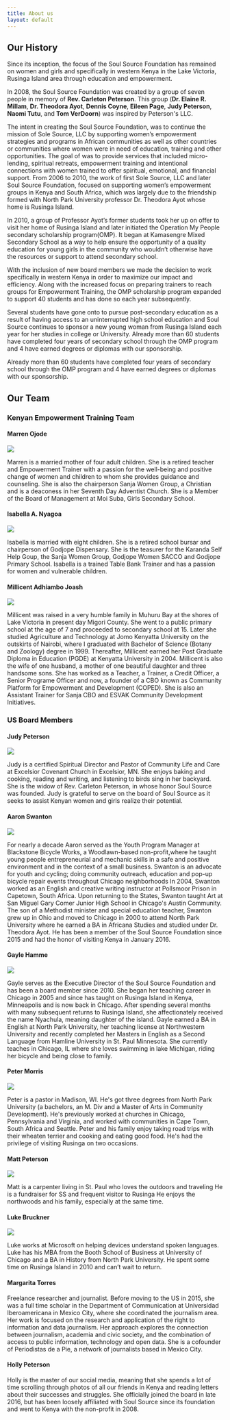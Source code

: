 ```yaml
---
title: About us
layout: default
---
```


## Our History

Since its inception, the focus of the Soul Source Foundation has remained on women and girls and specifically in western Kenya in the Lake Victoria, Rusinga Island area through education and empowerment.

In 2008, the Soul Source Foundation was created by a group of seven people in memory of <b>Rev. Carleton Peterson</b>. This group (<b>Dr. Elaine R. Millam</b>, <b>Dr. Theodora Ayot</b>, <b>Dennis Coyne</b>, <b>Eileen Page</b>, <b>Judy Peterson</b>, <b>Naomi Tutu</b>, and <b>Tom VerDoorn</b>) was inspired by Peterson's LLC. 

The intent in creating the Soul Source Foundation, was to continue the mission of Sole Source, LLC by supporting women’s empowerment strategies and programs in African communities as well as other countries or communities where women were in need of education, training and other opportunities. The goal of was to provide services that included micro-lending, spiritual retreats, empowerment training and intentional connections with women trained to offer spiritual, emotional, and financial support. From 2006 to 2010, the work of first Sole Source, LLC and later Soul Source Foundation, focused on supporting women’s empowerment groups in Kenya and South Africa, which was largely due to the friendship formed with North Park University professor Dr. Theodora Ayot whose home is Rusinga Island.

In 2010, a group of Professor Ayot’s former students took her up on offer to visit her home of Rusinga Island and later initiated the Operation My People secondary scholarship program(OMP). It began at Kamasengre Mixed Secondary School as a way to help ensure the opportunity of a quality education for young girls in the community who wouldn’t otherwise have the resources or support to attend secondary school.

With the inclusion of new board members we made the decision to work specifically in western Kenya in order to maximize our impact and efficiency. Along with the increased focus on preparing trainers to reach groups for Empowerment Training, the OMP scholarship program expanded to support 40 students and has done so each year subsequently.

Several students have gone onto to pursue post-secondary education as a result of having access to an uninterrupted high school education and Soul Source continues to sponsor a new young woman from Rusinga Island each year for her studies in college or University. Already more than 60 students have completed four years of secondary school through the OMP program and 4 have earned degrees or diplomas with our sponsorship.

Already more than 60 students have completed four years of secondary school through the OMP program and 4 have earned degrees or diplomas with our sponsorship.


## Our Team

### Kenyan Empowerment Training Team

#### Marren Ojode

<img src="/assets/images/staff/thumb-marren-cropped.jpg"/>

Marren is a married mother of four adult children. She is a retired teacher and Empowerment Trainer with a passion for the well-being and positive change of women and children to whom she provides guidance and counseling. She is also the chairperson Sanja Women Group, a Christian and is a deaconess in her Seventh Day Adventist Church. She is a Member of the Board of Management at Moi Suba, Girls Secondary School.


#### Isabella A. Nyagoa

<img src="/assets/images/staff/thumb-isabella-cropped.jpg"/>

Isabella is married with eight children. She is a retired school bursar and chairperson of Godjope Dispensary. She is the teasurer for the Karanda Self Help Goup, the Sanja Women Group, Godjope Women SACCO and Godjope Primary School.  Isabella is a trained Table Bank Trainer and has a passion for women and vulnerable children.


#### Millicent Adhiambo Joash

<img src="/assets/images/staff/thumb-millicent-cropped.jpg"/>

Millicent was raised in a very humble family in Muhuru Bay at the shores of Lake Victoria in present day Migori County. She went to a public primary school at the age of 7 and proceeded to secondary school at 15. Later she studied Agriculture and Technology at Jomo Kenyatta University on the outskirts of Nairobi, where I graduated with Bachelor of Science (Botany and Zoology) degree in 1999. Thereafter, Millicent earned her  Post Graduate Diploma in Education (PGDE) at Kenyatta University in 2004.
Millicent is also the wife of one husband, a mother of one beautiful daughter and three handsome sons. She has  worked as a Teacher, a Trainer, a Credit Officer, a Senior Programe Officer and now, a founder of a CBO known as Community Platform for Empowerment and Development (COPED). She is also an Assistant Trainer for Sanja CBO and ESVAK Community Development Initiatives.

### US Board Members

#### Judy Peterson

<img src="/assets/images/staff/thumb-judy-cropped.jpg"/>

Judy is a certified Spiritual Director and Pastor of Community Life and Care at Excelsior Covenant Church in Excelsior, MN.  She enjoys baking and cooking, reading and writing, and listening to birds sing in her backyard.  She is the widow of Rev. Carleton Peterson, in whose honor Soul Source was founded. Judy is grateful to serve on the board of Soul Source as it seeks to assist Kenyan women and girls realize their potential.

#### Aaron Swanton

<img src="/assets/images/staff/thumb-aaron-cropped.jpg"/>

For nearly a decade Aaron served as the Youth Program Manager at Blackstone Bicycle Works, a Woodlawn-based non-profit,where he taught young people entrepreneurial and mechanic skills in a safe and positive environment and in the context of a small business. Swanton is an advocate for youth and cycling; doing community outreach, education and pop-up bicycle repair events throughout Chicago neighborhoods  In 2004, Swanton worked as an English and creative writing instructor at  Pollsmoor Prison in Capetown, South Africa. Upon returning to the States, Swanton taught Art at San Miguel Gary Comer Junior High School in Chicago's Austin Community. The son of a Methodist minister and special education teacher, Swanton grew up in Ohio and moved to Chicago in 2000 to attend North Park University where he earned a BA in Africana Studies and studied under Dr. Theodora Ayot.  He has been a member of the Soul Source Foundation since 2015 and had the honor of visiting Kenya in January 2016.

#### Gayle Hamme

<img src="/assets/images/staff/thumb-gayle-cropped.jpg"/>

Gayle serves as the Executive Director of the Soul Source Foundation and has been a board member since 2010. She began her teaching career in Chicago in 2005 and since has taught on Rusinga Island in Kenya, Minneapolis and is now back in Chicago. After spending several months with many subsequent returns to Rusinga Island, she affectionately received the name Nyachula, meaning daughter of the island. Gayle earned a BA in English at North Park University, her teaching license at Northwestern University and recently completed her Masters in English as a Second Language from Hamline University in St. Paul Minnesota. She currently teaches in Chicago, IL where she loves swimming in lake Michigan, riding her bicycle and being close to family.

#### Peter Morris

<img src="/assets/images/staff/thumb-peter-cropped.jpg"/>

Peter is a pastor in Madison, WI.  He's got three degrees from North Park University (a bachelors, an M. Div and a Master of Arts in Community Development). He's previously worked at churches in Chicago, Pennsylvania and Virginia, and worked with communities in Cape Town, South Africa and Seattle.  Peter and his family enjoy taking road trips with their wheaten terrier and cooking and eating good food. He's had the privilege of visiting Rusinga on two occasions.

#### Matt Peterson

<img src="/assets/images/staff/thumb-matt-cropped.jpg"/>

Matt is a carpenter living in St. Paul who loves the outdoors and traveling He is a fundraiser for SS and frequent visitor to Rusinga He enjoys the northwoods and his family, especially at the same time.

#### Luke Bruckner

<img src="/assets/images/staff/thumb-luke-cropped.jpg"/>

Luke works at Microsoft on helping devices understand spoken languages.  Luke has his MBA from the Booth School of Business at University of Chicago and a BA in History from North Park University.  He spent some time on Rusinga Island in 2010 and can’t wait to return.

#### Margarita Torres

Freelance researcher and journalist. Before moving to the US in 2015, she was a full time scholar in the Department of Communication at Universidad Iberoamericana in Mexico City, where she coordinated the journalism area. Her work is focused on the research and application of the right to information and data journalism. Her approach explores the connection between journalism, academia and civic society, and the combination of access to public information, technology and open data. She is a cofounder of Periodistas de a Pie, a network of journalists based in Mexico City.

#### Holly Peterson

Holly is the master of our social media, meaning that she spends a lot of time scrolling through photos of all our friends in Kenya and reading letters about their successes and struggles. She officially joined the board in late 2016, but has been loosely affiliated with Soul Source since its foundation and went to Kenya with the non-profit in 2008.


